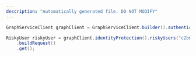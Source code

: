 ```yaml
---
description: "Automatically generated file. DO NOT MODIFY"
---
```

<!-- markdownlint-disable MD041 -->

```java
GraphServiceClient graphClient = GraphServiceClient.builder().authenticationProvider( authProvider ).buildClient();

RiskyUser riskyUser = graphClient.identityProtection().riskyUsers("c2b6c2b9-dddc-acd0-2b39-d519d803dbc3")
    .buildRequest()
    .get();
```
